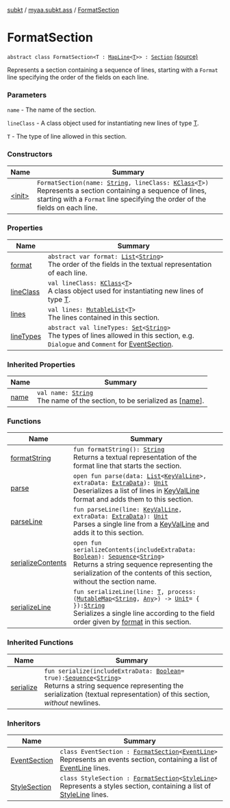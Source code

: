 [subkt](../../index.md) / [myaa.subkt.ass](../index.md) / [FormatSection](./index.md)

# FormatSection

`abstract class FormatSection<T : `[`MapLine`](../-map-line/index.md)`<`[`T`](index.md#T)`>> : `[`Section`](../-section/index.md) [(source)](https://github.com/Myaamori/SubKt/blob/0.1.13/src/main/kotlin/myaa/subkt/ass/parser.kt#L988)

Represents a section containing a sequence of lines, starting with a `Format` line
specifying the order of the fields on each line.

### Parameters

`name` - The name of the section.

`lineClass` - A class object used for instantiating new lines of type [T](index.md#T).

`T` - The type of line allowed in this section.

### Constructors

| Name | Summary |
|---|---|
| [&lt;init&gt;](-init-.md) | `FormatSection(name: `[`String`](https://kotlinlang.org/api/latest/jvm/stdlib/kotlin/-string/index.html)`, lineClass: `[`KClass`](https://kotlinlang.org/api/latest/jvm/stdlib/kotlin.reflect/-k-class/index.html)`<`[`T`](index.md#T)`>)`<br>Represents a section containing a sequence of lines, starting with a `Format` line specifying the order of the fields on each line. |

### Properties

| Name | Summary |
|---|---|
| [format](format.md) | `abstract var format: `[`List`](https://kotlinlang.org/api/latest/jvm/stdlib/kotlin.collections/-list/index.html)`<`[`String`](https://kotlinlang.org/api/latest/jvm/stdlib/kotlin/-string/index.html)`>`<br>The order of the fields in the textual representation of each line. |
| [lineClass](line-class.md) | `val lineClass: `[`KClass`](https://kotlinlang.org/api/latest/jvm/stdlib/kotlin.reflect/-k-class/index.html)`<`[`T`](index.md#T)`>`<br>A class object used for instantiating new lines of type [T](index.md#T). |
| [lines](lines.md) | `val lines: `[`MutableList`](https://kotlinlang.org/api/latest/jvm/stdlib/kotlin.collections/-mutable-list/index.html)`<`[`T`](index.md#T)`>`<br>The lines contained in this section. |
| [lineTypes](line-types.md) | `abstract val lineTypes: `[`Set`](https://kotlinlang.org/api/latest/jvm/stdlib/kotlin.collections/-set/index.html)`<`[`String`](https://kotlinlang.org/api/latest/jvm/stdlib/kotlin/-string/index.html)`>`<br>The types of lines allowed in this section, e.g. `Dialogue` and `Comment` for [EventSection](../-event-section/index.md). |

### Inherited Properties

| Name | Summary |
|---|---|
| [name](../-section/name.md) | `val name: `[`String`](https://kotlinlang.org/api/latest/jvm/stdlib/kotlin/-string/index.html)<br>The name of the section, to be serialized as [[name](../-section/name.md)]. |

### Functions

| Name | Summary |
|---|---|
| [formatString](format-string.md) | `fun formatString(): `[`String`](https://kotlinlang.org/api/latest/jvm/stdlib/kotlin/-string/index.html)<br>Returns a textual representation of the format line that starts the section. |
| [parse](parse.md) | `open fun parse(data: `[`List`](https://kotlinlang.org/api/latest/jvm/stdlib/kotlin.collections/-list/index.html)`<`[`KeyValLine`](../-key-val-line/index.md)`>, extraData: `[`ExtraData`](../-extra-data.md)`): `[`Unit`](https://kotlinlang.org/api/latest/jvm/stdlib/kotlin/-unit/index.html)<br>Deserializes a list of lines in [KeyValLine](../-key-val-line/index.md) format and adds them to this section. |
| [parseLine](parse-line.md) | `fun parseLine(line: `[`KeyValLine`](../-key-val-line/index.md)`, extraData: `[`ExtraData`](../-extra-data.md)`): `[`Unit`](https://kotlinlang.org/api/latest/jvm/stdlib/kotlin/-unit/index.html)<br>Parses a single line from a [KeyValLine](../-key-val-line/index.md) and adds it to this section. |
| [serializeContents](serialize-contents.md) | `open fun serializeContents(includeExtraData: `[`Boolean`](https://kotlinlang.org/api/latest/jvm/stdlib/kotlin/-boolean/index.html)`): `[`Sequence`](https://kotlinlang.org/api/latest/jvm/stdlib/kotlin.sequences/-sequence/index.html)`<`[`String`](https://kotlinlang.org/api/latest/jvm/stdlib/kotlin/-string/index.html)`>`<br>Returns a string sequence representing the serialization of the contents of this section, without the section name. |
| [serializeLine](serialize-line.md) | `fun serializeLine(line: `[`T`](index.md#T)`, process: (`[`MutableMap`](https://kotlinlang.org/api/latest/jvm/stdlib/kotlin.collections/-mutable-map/index.html)`<`[`String`](https://kotlinlang.org/api/latest/jvm/stdlib/kotlin/-string/index.html)`, `[`Any`](https://kotlinlang.org/api/latest/jvm/stdlib/kotlin/-any/index.html)`>) -> `[`Unit`](https://kotlinlang.org/api/latest/jvm/stdlib/kotlin/-unit/index.html)` = { }): `[`String`](https://kotlinlang.org/api/latest/jvm/stdlib/kotlin/-string/index.html)<br>Serializes a single line according to the field order given by [format](https://kotlinlang.org/api/latest/jvm/stdlib/kotlin.text/format.html) in this section. |

### Inherited Functions

| Name | Summary |
|---|---|
| [serialize](../-section/serialize.md) | `fun serialize(includeExtraData: `[`Boolean`](https://kotlinlang.org/api/latest/jvm/stdlib/kotlin/-boolean/index.html)` = true): `[`Sequence`](https://kotlinlang.org/api/latest/jvm/stdlib/kotlin.sequences/-sequence/index.html)`<`[`String`](https://kotlinlang.org/api/latest/jvm/stdlib/kotlin/-string/index.html)`>`<br>Returns a string sequence representing the serialization (textual representation) of this section, *without* newlines. |

### Inheritors

| Name | Summary |
|---|---|
| [EventSection](../-event-section/index.md) | `class EventSection : `[`FormatSection`](./index.md)`<`[`EventLine`](../-event-line/index.md)`>`<br>Represents an events section, containing a list of [EventLine](../-event-line/index.md) lines. |
| [StyleSection](../-style-section/index.md) | `class StyleSection : `[`FormatSection`](./index.md)`<`[`StyleLine`](../-style-line/index.md)`>`<br>Represents a styles section, containing a list of [StyleLine](../-style-line/index.md) lines. |
